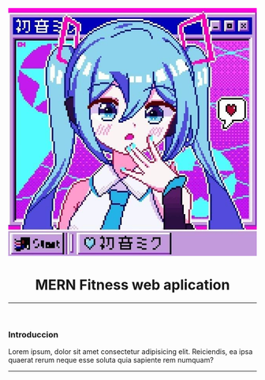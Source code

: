 <!DOCTYPE html>
<html lang="en">
<head>
</head>
<body>
    <center><img src="/ok.jpg"><h1>MERN Fitness web aplication</h1></center>
    <hr>
    <br>
    <h3>Introduccion</h3>
    <p>Lorem ipsum, dolor sit amet consectetur adipisicing elit. Reiciendis, ea ipsa quaerat rerum neque esse soluta quia sapiente rem numquam?</p>
    <hr>
</body>
</html>